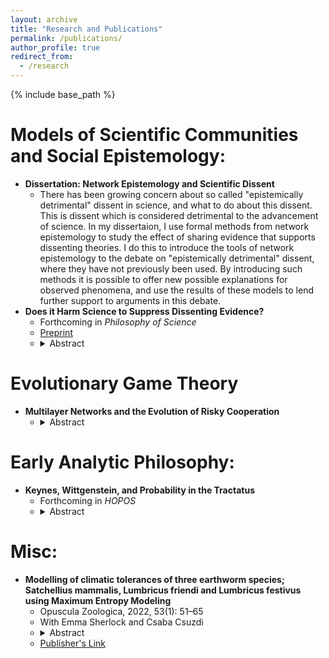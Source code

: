 ```yaml
---
layout: archive
title: "Research and Publications"
permalink: /publications/
author_profile: true
redirect_from:
  - /research
---
```


{% include base_path %}

Models of Scientific Communities and Social Epistemology:
======
* **Dissertation: Network Epistemology and Scientific Dissent**
  * There has been growing concern about so called "epistemically detrimental" dissent in science, and what to do about this dissent. This is dissent which is considered detrimental to the advancement of science. In my dissertaion, I use formal methods from network epistemology to study the effect of sharing evidence that supports dissenting theories. I do this to introduce the tools of network epistemology to the debate on "epistemically detrimental" dissent, where they have not previously been used. By introducing such methods it is possible to offer new possible explanations for observed phenomena, and use the results of these models to lend further support to arguments in this debate.
* **Does it Harm Science to Suppress Dissenting Evidence?**
  * Forthcoming in *Philosophy of Science*
  * [Preprint](https://philsci-archive.pitt.edu/23472/) 
  * <details><summary>Abstract</summary><font size = "3"> There has been increased attention on how scientific communities should respond to spurious dissent. One proposed method is to hide such dissent by preventing its publication. To investigate this, I computationally model the epistemic effects of hiding dissenting evidence on scientific communities. I find that it is typically epistemically harmful to hide dissent, even when there exists an agent purposefully producing biased dissent. However, hiding dissent also allows for quicker correct epistemic consensus among scientists. Quicker consensus may be important when policy decisions must be made quickly, such as during a pandemic, suggesting times when hiding dissent may be useful. </font></details>

Evolutionary Game Theory
======
* **Multilayer Networks and the Evolution of Risky Cooperation**
  * <details><summary>Abstract</summary><font size = "3">Philosophers have shown that social networks significantly influence the emergence of prosocial behaviors. However, despite real social communities often being characterized by agents acting in different social spaces at the same time, network structures that capture this, such as multilayer networks, have received little study. In this paper, using the stag hunt game, I show that multilayer networks have a significant effect on the extent to which cooperation emerges in cases where cooperation is risky. Given many real social communities are multilayer, I therefore argue that when studying the impact of networks on prosocial behaviors, multilayer networks should be investigated.</font></details>

Early Analytic Philosophy:
======
* **Keynes, Wittgenstein, and Probability in the Tractatus**
  * Forthcoming in *HOPOS*
  * <details><summary>Abstract</summary><font size = "3">It has been questioned why Wittgenstein wrote a significant amount on probability in the Tractatus. In this paper I answer this question. I claim that the primary aim of Wittgenstein's account was to criticize a Keynesian theory of probability and provide multiple pieces of evidence to demonstrate this. This then provides an answer to the question of why Wittgenstein wrote such a significant amount on probability. He wrote it because it was salient at the time. Whilst Wittgenstein was at Cambridge there was significant discussion of probability by his philosophical interlocutors, particularly Keynes but also Russell, Moore and others. Wittgenstein thought he had the answers to the problems that were being discussed and set them out in the Tractatus.</font></details>


Misc:
======
* **Modelling of climatic tolerances of three earthworm species; Satchellius mammalis, Lumbricus friendi and Lumbricus festivus using Maximum Entropy Modeling**
  * Opuscula Zoologica, 2022, 53(1): 51–65
  * With Emma Sherlock and Csaba Csuzdi 
  * <details><summary>Abstract</summary><font size = "3"> Earthworm distributions are poorly known and individual species climatic tolerances, even less so. This paper sets out to use three species with a mainly Anglo-French distribution to test out whether using Maximum Entropy Modelling (Maxent) could be useful when studying earthworm distributions. It also gives an indication of how the likely climatic changes over a 50 year period will affect them. Overall the software seems to give useful information of where across Europe a particular species will thrive, even if not currently recorded there. It gives a real insight into how particular species might be better able to survive longer drier periods than others and which are on the edge of their climatic range already. Maxent modelling was clearly successful in demonstrating that the distributions of the ecologically different earthworm species are affected by a combination of different environmental variables. In the case of the epigeic Satchellius mammalis they are the annual temperature range, the precipitation of the driest month and the mean annual precipitation, for the epi-endogeic Lumbricus festivus they are the precipitation of the driest month, the precipitation of the wettest month and the annual temperature range. For the anecic Lumbricus friendi the most important environmental variables proved to be the annual temperature range, the mean diurnal temperature range and the precipitation seasonality.</font></details>
  * [Publisher's Link](https://opuscula.elte.hu/PDF/Tomus53_1/Op_Scherlock_Maxent.pdf)
 
